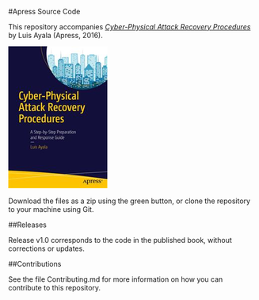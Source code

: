 #Apress Source Code

This repository accompanies [*Cyber-Physical Attack Recovery Procedures*](http://www.apress.com/9781484220641) by Luis Ayala (Apress, 2016).

![Cover image](9781484220641.jpg)

Download the files as a zip using the green button, or clone the repository to your machine using Git.

##Releases

Release v1.0 corresponds to the code in the published book, without corrections or updates.

##Contributions

See the file Contributing.md for more information on how you can contribute to this repository.
